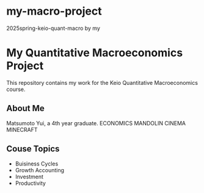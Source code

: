 # my-macro-project
2025spring-keio-quant-macro by my

# My Quantitative Macroeconomics Project

This repository contains my work for the Keio Quantitative Macroeconomics course.

## About Me

Matsumoto Yui, a 4th year graduate.
ECONOMICS
MANDOLIN
CINEMA
MINECRAFT

## Couse Topics
- Buisiness Cycles
- Growth Accounting
- Investment
- Productivity
